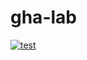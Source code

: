 # gha-lab

[![test](https://github.com/lwalsh8/gha-lab/actions/workflows/test.yaml/badge.svg)](https://github.com/lwalsh8/gha-lab/actions/workflows/test.yaml)
